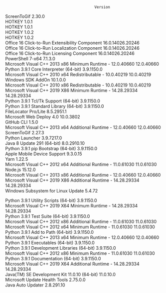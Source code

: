                                             Version

ScreenToGif 2.30.0\
HOTKEY 1.0.1\
HOTKEY 1.0.1\
HOTKEY 1.0.2\
HOTKEY 1.0.2\
Office 16 Click-to-Run Extensibility Component 16.0.14026.20246\
Office 16 Click-to-Run Localization Component 16.0.14026.20246\
Office 16 Click-to-Run Licensing Component 16.0.14026.20246\
PowerShell 7-x64 7.1.3.0\
Microsoft Visual C++ 2013 x86 Minimum Runtime - 12.0.40660 12.0.40660\
Python 3.9.1 Core Interpreter (64-bit) 3.9.1150.0\
Microsoft Visual C++ 2010 x64 Redistributable - 10.0.40219 10.0.40219\
Windows SDK AddOn 10.1.0.0\
Microsoft Visual C++ 2010 x86 Redistributable - 10.0.40219 10.0.40219\
Microsoft Visual C++ 2019 X86 Minimum Runtime - 14.28.29334 14.28.29334\
Python 3.9.1 Tcl/Tk Support (64-bit) 3.9.1150.0\
Python 3.9.1 Standard Library (64-bit) 3.9.1150.0\
FileLocator Pro/Lite 8.5.2951.1\
Microsoft Web Deploy 4.0 10.0.3802\
GitHub CLI 1.5.0\
Microsoft Visual C++ 2013 x64 Additional Runtime - 12.0.40660
12.0.40660\
ScreenToGif 2.27.3\
Python Launcher 3.9.7217.0\
Java 8 Update 291 (64-bit) 8.0.2910.10\
Python 3.9.1 pip Bootstrap (64-bit) 3.9.1150.0\
Apple Mobile Device Support 9.3.0.15\
Yarn 1.22.5\
Microsoft Visual C++ 2012 x64 Additional Runtime - 11.0.61030
11.0.61030\
Node.js 15.12.0\
Microsoft Visual C++ 2013 x86 Additional Runtime - 12.0.40660
12.0.40660\
Microsoft Visual C++ 2019 X86 Additional Runtime - 14.28.29334
14.28.29334\
Windows Subsystem for Linux Update 5.4.72

Python 3.9.1 Utility Scripts (64-bit) 3.9.1150.0\
Microsoft Visual C++ 2019 X64 Minimum Runtime - 14.28.29334 14.28.29334\
Python 3.9.1 Test Suite (64-bit) 3.9.1150.0\
Microsoft Visual C++ 2012 x86 Additional Runtime - 11.0.61030
11.0.61030\
Microsoft Visual C++ 2012 x64 Minimum Runtime - 11.0.61030 11.0.61030\
Python 3.9.1 Add to Path (64-bit) 3.9.1150.0\
Microsoft Visual C++ 2013 x64 Minimum Runtime - 12.0.40660 12.0.40660\
Python 3.9.1 Executables (64-bit) 3.9.1150.0\
Python 3.9.1 Development Libraries (64-bit) 3.9.1150.0\
Microsoft Visual C++ 2012 x86 Minimum Runtime - 11.0.61030 11.0.61030\
Python 3.9.1 Documentation (64-bit) 3.9.1150.0\
Microsoft Visual C++ 2019 X64 Additional Runtime - 14.28.29334
14.28.29334\
Java(TM) SE Development Kit 11.0.10 (64-bit) 11.0.10.0\
Microsoft Update Health Tools 2.75.0.0\
Java Auto Updater 2.8.291.10
